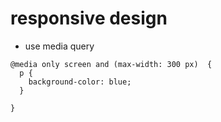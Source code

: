 # responsive design
* use media query
```
@media only screen and (max-width: 300 px)  {
  p {
    background-color: blue;
  }

}

```
